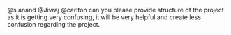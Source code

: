 @s.anand @Jivraj @carlton can you please provide structure of the project as it is getting very confusing, it will be very helpful and create less confusion regarding the project.
